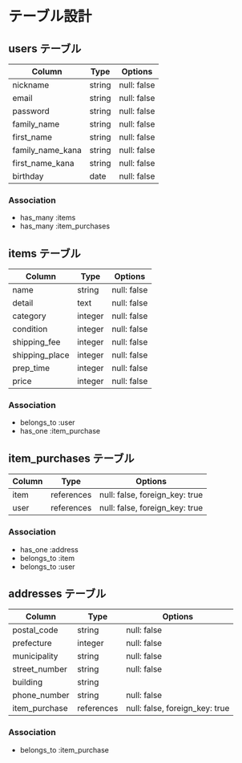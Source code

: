 # テーブル設計

## users テーブル

| Column           | Type    | Options     |
| ---------------- | ------- | ----------- |
| nickname         | string  | null: false |
| email            | string  | null: false |
| password         | string  | null: false |
| family_name      | string  | null: false |
| first_name       | string  | null: false |
| family_name_kana | string  | null: false |
| first_name_kana  | string  | null: false |
| birthday         | date    | null: false |

### Association

- has_many :items
- has_many :item_purchases


## items テーブル

| Column         | Type    | Options     |
| -------------- | ------- | ----------- |
| name           | string  | null: false |
| detail         | text    | null: false |
| category       | integer | null: false |
| condition      | integer | null: false |
| shipping_fee   | integer | null: false |
| shipping_place | integer | null: false |
| prep_time      | integer | null: false |
| price          | integer | null: false |

### Association

- belongs_to :user
- has_one :item_purchase

## item_purchases テーブル


| Column  | Type       | Options                        |
| --------| ---------- | ------------------------------ |
| item    | references | null: false, foreign_key: true |
| user    | references | null: false, foreign_key: true |

### Association

- has_one :address
- belongs_to :item
- belongs_to :user

## addresses テーブル

| Column            | Type    | Options                           |
| ----------------- | ---------- | ------------------------------ |
| postal_code       | string     | null: false                    |
| prefecture        | integer    | null: false                    |
| municipality      | string     | null: false                    |
| street_number     | string     | null: false                    |
| building          | string     |                                |
| phone_number      | string     | null: false                    |
| item_purchase     | references | null: false, foreign_key: true |

### Association

- belongs_to :item_purchase

